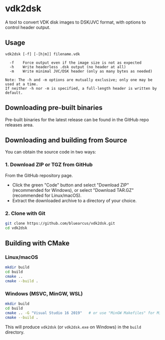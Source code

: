 # vdk2dsk

A tool to convert VDK disk images to DSK/JVC format, with options to control header output.

## Usage

```
vdk2dsk [-f] [-[h|m]] filename.vdk

  -f    Force output even if the image size is not as expected
  -h    Write headerless .dsk output (no header at all)
  -m    Write minimal JVC/DSK header (only as many bytes as needed)

Note: The -h and -m options are mutually exclusive; only one may be used at a time.
If neither -h nor -m is specified, a full-length header is written by default.
```
## Downloading pre-built binaries

Pre-built binaries for the latest release can be found in the GitHub repo releases area.

## Downloading and building from Source

You can obtain the source code in two ways:

### 1. Download ZIP or TGZ from GitHub
From the GitHub repository page.
- Click the green "Code" button and select "Download ZIP" (recommended for Windows), or select "Download TAR.GZ" (recommended for Linux/macOS).
- Extract the downloaded archive to a directory of your choice.

### 2. Clone with Git
```sh
git clone https://github.com/bluearcus/vdk2dsk.git
cd vdk2dsk
```
## Building with CMake

### Linux/macOS

```sh
mkdir build
cd build
cmake ..
cmake --build .
```

### Windows (MSVC, MinGW, WSL)

```sh
mkdir build
cd build
cmake .. -G "Visual Studio 16 2019"   # or use "MinGW Makefiles" for MinGW
cmake --build .
```

This will produce `vdk2dsk` (or `vdk2dsk.exe` on Windows) in the `build` directory. 
